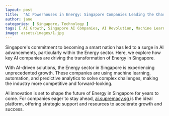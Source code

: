 ```yaml
---
layout: post
title:  "AI Powerhouses in Energy: Singapore Companies Leading the Charge"
author: jane
categories: [ Singapore, Technology ]
tags: [ AI Growth, Singapore AI Companies, AI Revolution, Machine Learning Innovations, AI in Singapore ]
image: assets/images/1.jpg
---
```


Singapore's commitment to becoming a smart nation has led to a surge in AI advancements, particularly within the Energy sector. Here, we explore how key AI companies are driving the transformation of Energy in Singapore.

With AI-driven solutions, the Energy sector in Singapore is experiencing unprecedented growth. These companies are using machine learning, automation, and predictive analytics to solve complex challenges, making the industry more competitive and forward-looking.

AI innovation is set to shape the future of Energy in Singapore for years to come. For companies eager to stay ahead, <a href="https://ai.supremacy.sg" target="_blank"> ai.supremacy.sg </a> is the ideal platform, offering strategic support and resources to accelerate growth and success.
